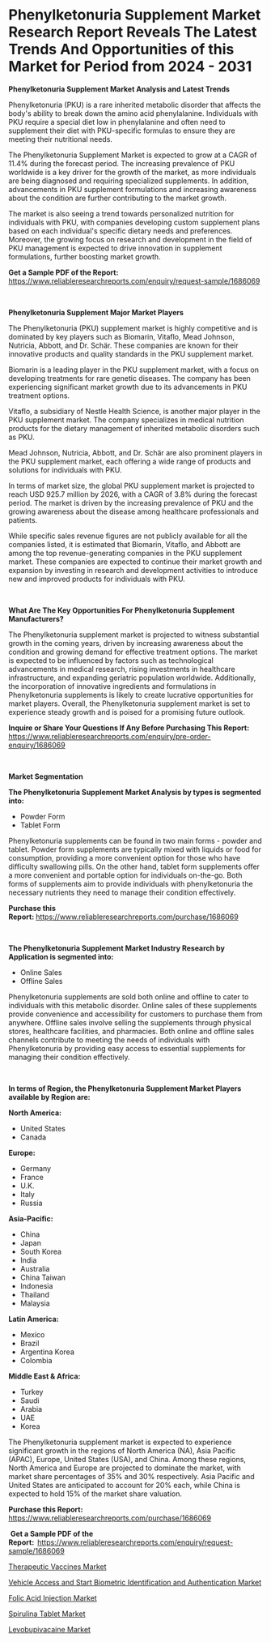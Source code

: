 <p><h1>Phenylketonuria Supplement Market Research Report Reveals The Latest Trends And Opportunities of this Market for Period from 2024 - 2031</h1></p><p><strong>Phenylketonuria Supplement Market Analysis and Latest Trends</strong></p>
<p><p>Phenylketonuria (PKU) is a rare inherited metabolic disorder that affects the body's ability to break down the amino acid phenylalanine. Individuals with PKU require a special diet low in phenylalanine and often need to supplement their diet with PKU-specific formulas to ensure they are meeting their nutritional needs.</p><p>The Phenylketonuria Supplement Market is expected to grow at a CAGR of 11.4% during the forecast period. The increasing prevalence of PKU worldwide is a key driver for the growth of the market, as more individuals are being diagnosed and requiring specialized supplements. In addition, advancements in PKU supplement formulations and increasing awareness about the condition are further contributing to the market growth.</p><p>The market is also seeing a trend towards personalized nutrition for individuals with PKU, with companies developing custom supplement plans based on each individual's specific dietary needs and preferences. Moreover, the growing focus on research and development in the field of PKU management is expected to drive innovation in supplement formulations, further boosting market growth.</p></p>
<p><strong>Get a Sample PDF of the Report:&nbsp;</strong> <a href="https://www.reliableresearchreports.com/enquiry/request-sample/1686069">https://www.reliableresearchreports.com/enquiry/request-sample/1686069</a></p>
<p>&nbsp;</p>
<p><strong>Phenylketonuria Supplement Major Market Players</strong></p>
<p><p>The Phenylketonuria (PKU) supplement market is highly competitive and is dominated by key players such as Biomarin, Vitaflo, Mead Johnson, Nutricia, Abbott, and Dr. Schär. These companies are known for their innovative products and quality standards in the PKU supplement market.</p><p>Biomarin is a leading player in the PKU supplement market, with a focus on developing treatments for rare genetic diseases. The company has been experiencing significant market growth due to its advancements in PKU treatment options.</p><p>Vitaflo, a subsidiary of Nestle Health Science, is another major player in the PKU supplement market. The company specializes in medical nutrition products for the dietary management of inherited metabolic disorders such as PKU.</p><p>Mead Johnson, Nutricia, Abbott, and Dr. Schär are also prominent players in the PKU supplement market, each offering a wide range of products and solutions for individuals with PKU.</p><p>In terms of market size, the global PKU supplement market is projected to reach USD 925.7 million by 2026, with a CAGR of 3.8% during the forecast period. The market is driven by the increasing prevalence of PKU and the growing awareness about the disease among healthcare professionals and patients.</p><p>While specific sales revenue figures are not publicly available for all the companies listed, it is estimated that Biomarin, Vitaflo, and Abbott are among the top revenue-generating companies in the PKU supplement market. These companies are expected to continue their market growth and expansion by investing in research and development activities to introduce new and improved products for individuals with PKU.</p></p>
<p>&nbsp;</p>
<p><strong>What Are The Key Opportunities For Phenylketonuria Supplement Manufacturers?</strong></p>
<p><p>The Phenylketonuria supplement market is projected to witness substantial growth in the coming years, driven by increasing awareness about the condition and growing demand for effective treatment options. The market is expected to be influenced by factors such as technological advancements in medical research, rising investments in healthcare infrastructure, and expanding geriatric population worldwide. Additionally, the incorporation of innovative ingredients and formulations in Phenylketonuria supplements is likely to create lucrative opportunities for market players. Overall, the Phenylketonuria supplement market is set to experience steady growth and is poised for a promising future outlook.</p></p>
<p><strong>Inquire or Share Your Questions If Any Before Purchasing This Report:</strong> <a href="https://www.reliableresearchreports.com/enquiry/pre-order-enquiry/1686069">https://www.reliableresearchreports.com/enquiry/pre-order-enquiry/1686069</a></p>
<p>&nbsp;</p>
<p><strong>Market Segmentation</strong></p>
<p><strong>The Phenylketonuria Supplement Market Analysis by types is segmented into:</strong></p>
<p><ul><li>Powder Form</li><li>Tablet Form</li></ul></p>
<p><p>Phenylketonuria supplements can be found in two main forms - powder and tablet. Powder form supplements are typically mixed with liquids or food for consumption, providing a more convenient option for those who have difficulty swallowing pills. On the other hand, tablet form supplements offer a more convenient and portable option for individuals on-the-go. Both forms of supplements aim to provide individuals with phenylketonuria the necessary nutrients they need to manage their condition effectively.</p></p>
<p><strong>Purchase this Report:&nbsp;</strong><a href="https://www.reliableresearchreports.com/purchase/1686069">https://www.reliableresearchreports.com/purchase/1686069</a></p>
<p>&nbsp;</p>
<p><strong>The Phenylketonuria Supplement Market Industry Research by Application is segmented into:</strong></p>
<p><ul><li>Online Sales</li><li>Offline Sales</li></ul></p>
<p><p>Phenylketonuria supplements are sold both online and offline to cater to individuals with this metabolic disorder. Online sales of these supplements provide convenience and accessibility for customers to purchase them from anywhere. Offline sales involve selling the supplements through physical stores, healthcare facilities, and pharmacies. Both online and offline sales channels contribute to meeting the needs of individuals with Phenylketonuria by providing easy access to essential supplements for managing their condition effectively.</p></p>
<p>&nbsp;</p>
<p><strong>In terms of Region, the Phenylketonuria Supplement Market Players available by Region are:</strong></p>
<p>
    <p> <strong> North America: </strong>
        <ul>
            <li>United States</li>
            <li>Canada</li>
        </ul>
        </p> 
    <p> <strong> Europe: </strong>
        <ul>
            <li>Germany</li>
            <li>France</li>
            <li>U.K.</li>
            <li>Italy</li>
            <li>Russia</li>
        </ul>
        </p> 
    <p> <strong> Asia-Pacific: </strong>
        <ul>
            <li>China</li>
            <li>Japan</li>
            <li>South Korea</li>
            <li>India</li>
            <li>Australia</li>
            <li>China Taiwan</li>
            <li>Indonesia</li>
            <li>Thailand</li>
            <li>Malaysia</li>
        </ul>
        </p> 
    <p> <strong> Latin America: </strong>
        <ul>
            <li>Mexico</li>
            <li>Brazil</li>
            <li>Argentina Korea</li>
            <li>Colombia</li>
        </ul>
        </p> 
    <p> <strong> Middle East & Africa: </strong>
        <ul>
            <li>Turkey</li>
            <li>Saudi</li>
            <li>Arabia</li>
            <li>UAE</li>
            <li>Korea</li>
        </ul>
    </p>
    </p>
<p><p>The Phenylketonuria supplement market is expected to experience significant growth in the regions of North America (NA), Asia Pacific (APAC), Europe, United States (USA), and China. Among these regions, North America and Europe are projected to dominate the market, with market share percentages of 35% and 30% respectively. Asia Pacific and United States are anticipated to account for 20% each, while China is expected to hold 15% of the market share valuation.</p></p>
<p><strong>Purchase this Report: </strong><a href="https://www.reliableresearchreports.com/purchase/1686069">https://www.reliableresearchreports.com/purchase/1686069</a></p>
<p>&nbsp;<strong>Get a Sample PDF of the Report:&nbsp;&nbsp;</strong><a href="https://www.reliableresearchreports.com/enquiry/request-sample/1686069">https://www.reliableresearchreports.com/enquiry/request-sample/1686069</a></p>
<p><strong></strong></p>
<p><p><a href="https://medium.com/@brendamoreno1988/therapeutic-vaccines-market-trends-and-market-analysis-forecasted-for-period-2024-2031-3c3fa062dcdb">Therapeutic Vaccines Market</a></p><p><a href="https://github.com/GroverBarry/Market-Research-Report-List-4/blob/main/vehicle-access-and-start-biometric-identification-and-authentication-market.md">Vehicle Access and Start Biometric Identification and Authentication Market</a></p><p><a href="https://medium.com/@emilywest91/folic-acid-injection-market-report-reveals-the-latest-trends-and-growth-opportunities-of-this-4ca00d70e76f">Folic Acid Injection Market</a></p><p><a href="https://medium.com/@kathyburton10/spirulina-tablet-market-size-cagr-trends-2024-2030-4bac7dec3e09">Spirulina Tablet Market</a></p><p><a href="https://medium.com/@sarahhopkins94/levobupivacaine-nbsp-market-focuses-on-market-share-size-and-projected-forecast-till-2031-c90d5a37d7ed">Levobupivacaine Market</a></p></p>